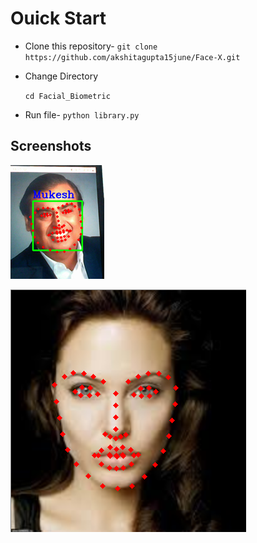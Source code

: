 # Ouick Start
- Clone this repository-
`git clone https://github.com/akshitagupta15june/Face-X.git`
- Change Directory

  `cd Facial_Biometric`
- Run file-
`python library.py`

## Screenshots

![Capture1](Capture.jpg)


![Capture2](Capture2.jpg)

